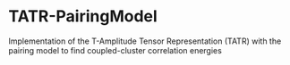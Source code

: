 # TATR-PairingModel
Implementation of the T-Amplitude Tensor Representation (TATR) with the pairing model to find coupled-cluster correlation energies
